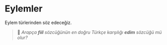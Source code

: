 # Eylemler

Eylem türlerinden söz edeceğiz.

> 💭 _Arapça **fiil** sözcüğünün en doğru Türkçe karşılığı **edim** sözcüğü mü olur?_
